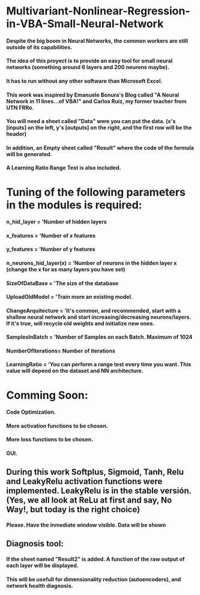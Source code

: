 # Multivariant-Nonlinear-Regression-in-VBA-Small-Neural-Network
#### Despite the big boom in Neural Networks, the common workers are still outside of its capabilities.
#### The idea of this proyect is to provide an easy tool for small neural networks (something around 6 layers and 200 neurons maybe).
#### It has to run without any other software than Microsoft Excel.
#### This work was inspired by Emanuele Bonura's Blog called "A Neural Network in 11 lines…of VBA!" and Carlos Ruiz, my former teacher from UTN FRRo.
#### You will need a sheet called "Data" were you can put the data. (x's [inputs] on the left, y's [outputs] on the right, and the first row will be the header)
#### In addition, an Empty sheet called "Result" where the code of the formula will be generated.
#### A Learning Ratio Range Test is also included.
# Tuning of the following parameters in the modules is required:
#### n_hid_layer = 'Number of hidden layers
#### x_features = 'Number of x features
#### y_features = 'Number of y features
#### n_neurons_hid_layer(x) = 'Number of neurons in the hidden layer x (change the x for as many layers you have set)
#### SizeOfDataBase = 'The size of the database
#### UploadOldModel = 'Train more an existing model.
#### ChangeArquitecture = 'It's common, and recommended, start with a shallow neural network and start increasing/decreasing neurons/layers. If it's true, will recycle old weights and initialize new ones.
#### SamplesInBatch = 'Number of Samples on each Batch. Maximum of 1024
#### NumberOfIterations= Number of iterations
#### LearningRatio = 'You can perform a range test every time you want. This value will depend on the dataset and NN architecture.
# Comming Soon:
#### Code Optimization.
#### More activation functions to be chosen.
#### More loss functions to be chosen.
#### GUI.
## During this work Softplus, Sigmoid, Tanh, Relu and LeakyRelu activation functions were implemented. LeakyRelu is in the stable versión. (Yes, we all look at ReLu at first and say, No Way!, but today is the right choice)
#### Please. Have the inmediate window visible. Data will be shown
## Diagnosis tool:
#### If the sheet named "Result2" is added. A function of the raw output of each layer will be displayed.
#### This will be usefull for dimensionality reduction (autoencoders), and network health diagnosis.
